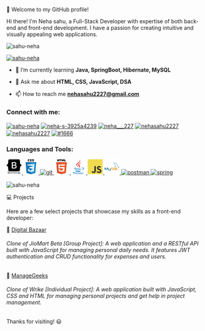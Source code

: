 
<!---
sahu-neha/sahu-neha is a ✨ special ✨ repository because its `README.md` (this file) appears on your GitHub profile.
You can click the Preview link to take a look at your changes.
--->

:rocket: Welcome to my GitHub profile!

Hi there! I'm Neha sahu, a Full-Stack Developer with expertise of both back-end and front-end development. I have a passion for creating intuitive and visually appealing web applications.

<p align="left"> <img src="https://komarev.com/ghpvc/?username=sahu-neha&label=Profile%20views&color=0e75b6&style=flat" alt="sahu-neha" /> </p>

<p align="left"> <a href="https://github.com/ryo-ma/github-profile-trophy"><img src="https://github-profile-trophy.vercel.app/?username=sahu-neha" alt="sahu-neha" /></a> </p>

- 🌱 I’m currently learning **Java, SpringBoot, Hibernate, MySQL**

- 💬 Ask me about **HTML, CSS, JavaScript, DSA**

- 📫 How to reach me **nehasahu2227@gmail.com**

<h3 align="left">Connect with me:</h3>
<p align="left">
<a href="https://codepen.io/sahu-neha" target="blank"><img align="center" src="https://raw.githubusercontent.com/rahuldkjain/github-profile-readme-generator/master/src/images/icons/Social/codepen.svg" alt="sahu-neha" height="30" width="40" /></a>
<a href="https://linkedin.com/in/neha-s-3925a4239" target="blank"><img align="center" src="https://raw.githubusercontent.com/rahuldkjain/github-profile-readme-generator/master/src/images/icons/Social/linked-in-alt.svg" alt="neha-s-3925a4239" height="30" width="40" /></a>
<a href="https://instagram.com/neha___227" target="blank"><img align="center" src="https://raw.githubusercontent.com/rahuldkjain/github-profile-readme-generator/master/src/images/icons/Social/instagram.svg" alt="neha___227" height="30" width="40" /></a>
<a href="https://www.hackerrank.com/nehasahu2227" target="blank"><img align="center" src="https://raw.githubusercontent.com/rahuldkjain/github-profile-readme-generator/master/src/images/icons/Social/hackerrank.svg" alt="nehasahu2227" height="30" width="40" /></a>
<a href="https://www.leetcode.com/nehasahu2227" target="blank"><img align="center" src="https://raw.githubusercontent.com/rahuldkjain/github-profile-readme-generator/master/src/images/icons/Social/leet-code.svg" alt="nehasahu2227" height="30" width="40" /></a>
<a href="https://discord.gg/#1666" target="blank"><img align="center" src="https://raw.githubusercontent.com/rahuldkjain/github-profile-readme-generator/master/src/images/icons/Social/discord.svg" alt="#1666" height="30" width="40" /></a>
</p>

<h3 align="left">Languages and Tools:</h3>
<p align="left"> <a href="https://getbootstrap.com" target="_blank" rel="noreferrer"> <img src="https://raw.githubusercontent.com/devicons/devicon/master/icons/bootstrap/bootstrap-plain-wordmark.svg" alt="bootstrap" width="40" height="40"/> </a> <a href="https://www.w3schools.com/css/" target="_blank" rel="noreferrer"> <img src="https://raw.githubusercontent.com/devicons/devicon/master/icons/css3/css3-original-wordmark.svg" alt="css3" width="40" height="40"/> </a> <a href="https://git-scm.com/" target="_blank" rel="noreferrer"> <img src="https://www.vectorlogo.zone/logos/git-scm/git-scm-icon.svg" alt="git" width="40" height="40"/> </a> <a href="https://www.w3.org/html/" target="_blank" rel="noreferrer"> <img src="https://raw.githubusercontent.com/devicons/devicon/master/icons/html5/html5-original-wordmark.svg" alt="html5" width="40" height="40"/> </a> <a href="https://www.java.com" target="_blank" rel="noreferrer"> <img src="https://raw.githubusercontent.com/devicons/devicon/master/icons/java/java-original.svg" alt="java" width="40" height="40"/> </a> <a href="https://developer.mozilla.org/en-US/docs/Web/JavaScript" target="_blank" rel="noreferrer"> <img src="https://raw.githubusercontent.com/devicons/devicon/master/icons/javascript/javascript-original.svg" alt="javascript" width="40" height="40"/> </a> <a href="https://www.mysql.com/" target="_blank" rel="noreferrer"> <img src="https://raw.githubusercontent.com/devicons/devicon/master/icons/mysql/mysql-original-wordmark.svg" alt="mysql" width="40" height="40"/> </a> <a href="https://postman.com" target="_blank" rel="noreferrer"> <img src="https://www.vectorlogo.zone/logos/getpostman/getpostman-icon.svg" alt="postman" width="40" height="40"/> </a> <a href="https://spring.io/" target="_blank" rel="noreferrer"> <img src="https://www.vectorlogo.zone/logos/springio/springio-icon.svg" alt="spring" width="40" height="40"/> </a> </p>

<p><img align="center" src="https://github-readme-streak-stats.herokuapp.com/?user=sahu-neha&" alt="sahu-neha" /></p>

:computer: Projects

Here are a few select projects that showcase my skills as a front-end developer:

:electric_plug: [Digital Bazaar](https://digital-bazaar.netlify.app/)

 <h6> Clone of JioMart Beta [Group Project]: A web application and a RESTful API built with JavaScript for managing personal daily needs. It features JWT authentication and CRUD functionality for expenses and users.</h6> 

:page_with_curl: [ManageGeeks](https://heartfelt-belekoy-7286f4.netlify.app/)

<h6>Clone of Wrike [Individual Project]: A web application built with JavaScript, CSS and HTML for managing personal projects and get help in project management.</h6>


Thanks for visiting! :smiley:
